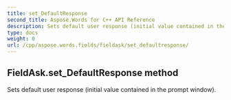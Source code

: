 ```yaml
---
title: set_DefaultResponse
second_title: Aspose.Words for C++ API Reference
description: Sets default user response (initial value contained in the prompt window). 
type: docs
weight: 0
url: /cpp/aspose.words.fields/fieldask/set_defaultresponse/
---
```

## FieldAsk.set_DefaultResponse method


Sets default user response (initial value contained in the prompt window).

